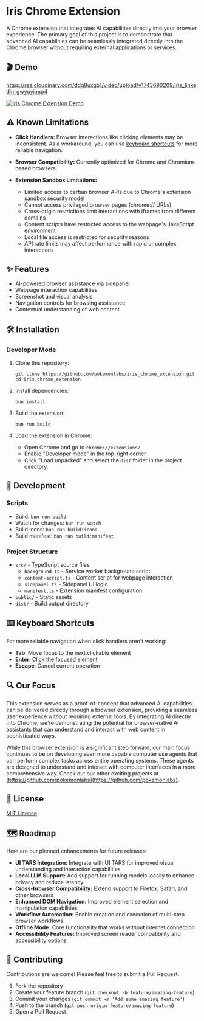# Iris Chrome Extension

A Chrome extension that integrates AI capabilities directly into your browser experience. The primary goal of this project is to demonstrate that advanced AI capabilities can be seamlessly integrated directly into the Chrome browser without requiring external applications or services.

## 🎬 Demo

https://res.cloudinary.com/ddg8uxqb1/video/upload/v1743690209/iris_linkedin_gwyuyi.mp4

<a href="https://res.cloudinary.com/ddg8uxqb1/video/upload/v1743690209/iris_linkedin_gwyuyi.mp4" target="_blank">
  <img src="https://res.cloudinary.com/ddg8uxqb1/video/upload/c_scale,w_800/v1743690209/iris_linkedin_gwyuyi.jpg" alt="Iris Chrome Extension Demo">
</a>

## ⚠️ Known Limitations

- **Click Handlers:** Browser interactions like clicking elements may be inconsistent. As a workaround, you can use [keyboard shortcuts](#keyboard-shortcuts) for more reliable navigation.

- **Browser Compatibility:** Currently optimized for Chrome and Chromium-based browsers.

- **Extension Sandbox Limitations:**
  - Limited access to certain browser APIs due to Chrome's extension sandbox security model
  - Cannot access privileged browser pages (chrome:// URLs)
  - Cross-origin restrictions limit interactions with iframes from different domains
  - Content scripts have restricted access to the webpage's JavaScript environment
  - Local file access is restricted for security reasons
  - API rate limits may affect performance with rapid or complex interactions

## ✨ Features

- AI-powered browser assistance via sidepanel
- Webpage interaction capabilities
- Screenshot and visual analysis
- Navigation controls for browsing assistance
- Contextual understanding of web content

## 🛠️ Installation

### Developer Mode

1. Clone this repository:
   ```
   git clone https://github.com/pokemonlabs/iris_chrome_extension.git
   cd iris_chrome_extension
   ```

2. Install dependencies:
   ```
   bun install
   ```

3. Build the extension:
   ```
   bun run build
   ```

4. Load the extension in Chrome:
   - Open Chrome and go to `chrome://extensions/`
   - Enable "Developer mode" in the top-right corner
   - Click "Load unpacked" and select the `dist` folder in the project directory

## 🔧 Development

### Scripts

- Build: `bun run build`
- Watch for changes: `bun run watch`
- Build icons: `bun run build:icons`
- Build manifest: `bun run build:manifest`

### Project Structure

- `src/` - TypeScript source files
  - `background.ts` - Service worker background script
  - `content-script.ts` - Content script for webpage interaction
  - `sidepanel.ts` - Sidepanel UI logic
  - `manifest.ts` - Extension manifest configuration
- `public/` - Static assets
- `dist/` - Build output directory

## <a id="keyboard-shortcuts"></a>⌨️ Keyboard Shortcuts

For more reliable navigation when click handlers aren't working:

- **Tab**: Move focus to the next clickable element
- **Enter**: Click the focused element
- **Escape**: Cancel current operation

## 🔍 Our Focus

This extension serves as a proof-of-concept that advanced AI capabilities can be delivered directly through a browser extension, providing a seamless user experience without requiring external tools. By integrating AI directly into Chrome, we're demonstrating the potential for browser-native AI assistants that can understand and interact with web content in sophisticated ways.

While this browser extension is a significant step forward, our main focus continues to be on developing even more capable computer use agents that can perform complex tasks across entire operating systems. These agents are designed to understand and interact with computer interfaces in a more comprehensive way. Check out our other exciting projects at [https://github.com/pokemonlabs](https://github.com/pokemonlabs).

## 📝 License

[MIT License](LICENSE)

## 🗺️ Roadmap

Here are our planned enhancements for future releases:

- **UI TARS Integration:** Integrate with UI TARS for improved visual understanding and interaction capabilities
- **Local LLM Support:** Add support for running models locally to enhance privacy and reduce latency
- **Cross-browser Compatibility:** Extend support to Firefox, Safari, and other browsers
- **Enhanced DOM Navigation:** Improved element selection and manipulation capabilities
- **Workflow Automation:** Enable creation and execution of multi-step browser workflows
- **Offline Mode:** Core functionality that works without internet connection
- **Accessibility Features:** Improved screen reader compatibility and accessibility options

## 🤝 Contributing

Contributions are welcome! Please feel free to submit a Pull Request.

1. Fork the repository
2. Create your feature branch (`git checkout -b feature/amazing-feature`)
3. Commit your changes (`git commit -m 'Add some amazing feature'`)
4. Push to the branch (`git push origin feature/amazing-feature`)
5. Open a Pull Request